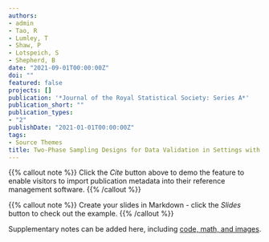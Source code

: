 ```yaml
---
authors:
- admin
- Tao, R
- Lumley, T
- Shaw, P
- Lotspeich, S
- Shepherd, B
date: "2021-09-01T00:00:00Z"
doi: ""
featured: false
projects: []
publication: '*Journal of the Royal Statistical Society: Series A*'
publication_short: ""
publication_types:
- "2"
publishDate: "2021-01-01T00:00:00Z"
tags:
- Source Themes
title: Two-Phase Sampling Designs for Data Validation in Settings with Covariate Measurement Error and Continuous Outcome
---
```


{{% callout note %}}
Click the *Cite* button above to demo the feature to enable visitors to import publication metadata into their reference management software.
{{% /callout %}}

{{% callout note %}}
Create your slides in Markdown - click the *Slides* button to check out the example.
{{% /callout %}}

Supplementary notes can be added here, including [code, math, and images](https://wowchemy.com/docs/writing-markdown-latex/).
